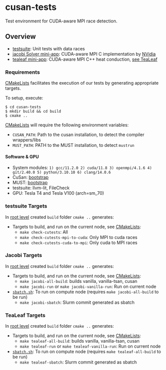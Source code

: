 # cusan-tests

Test environment for CUDA-aware MPI race detection.

## Overview

- [testsuite](testsuite/): Unit tests with data races
- [jacobi Solver mini-app](jacobi/): CUDA-aware MPI C implementation by [NVidia](https://github.com/NVIDIA-developer-blog/code-samples/tree/master/posts/cuda-aware-mpi-example/src)
- [tealeaf mini-app](tealeaf/): CUDA-aware MPI C++ heat conduction, [see TeaLeaf](https://github.com/UoB-HPC/TeaLeaf)

### Requirements

[CMakeLists](CMakeLists.txt) facilitates the execution of our tests by generating appropriate targets.

To setup, execute:

```shell
$ cd cusan-tests
$ mkdir build && cd build
$ cmake ..
```

[CMakeLists](CMakeLists.txt) will require the following environment variables:
- `CUSAN_PATH`: Path to the cusan installation, to detect the compiler wrappers/libs
- `MUST_PATH`: PATH to the MUST installation, to detect `mustrun`

#### Software & GPU
- System modules: `1) gcc/11.2.0 2) cuda/11.8 3) openmpi/4.1.6 4) git/2.40.0 5) python/3.10.10 6) clang/14.0.6`
- CuSan: [bootstrap](support/cusan-bootstrap.sh)
- MUST: [bootstrap](support/must-bootstrap.sh)
- testsuite: llvm-lit, FileCheck
- GPU: Tesla T4 and Tesla V100 (arch=sm_70)

### testsuite Targets

In [root level](./) created `build` folder `cmake ..` generates:
- Targets to build, and run on the current node, see [CMakeLists](testsuite/CMakeLists.txt): 
    - `make check-cutests`: All
    - `make check-cutests-mpi-to-cuda`: Only MPI to cuda races
    - `make check-cutests-cuda-to-mpi`: Only cuda to MPI races

### Jacobi Targets

In [root level](./) created `build` folder `cmake ..` generates:
- Targets to build, and run on the current node, see [CMakeLists](jacobi/scripts/CMakeLists.txt): 
    - `make jacobi-all-build`: builds vanilla, vanilla-tsan, cusan
    - `make jacobi-run` or `make jacobi-vanilla-run`: Run on current node
- [`sbatch.sh`](jacobi/scripts/sbatch.sh.in): To run on compute node (requires `make jacobi-all-build` to be run)
    - `make jacobi-sbatch`: Slurm commit generated as sbatch

### TeaLeaf Targets

In [root level](./) created `build` folder `cmake ..` generates:
- Targets to build, and run on the current node, see [CMakeLists](tealeaf/scripts/CMakeLists.txt): 
    - `make tealeaf-all-build`: builds vanilla, vanilla-tsan, cusan
    - `make tealeaf-run` or `make tealeaf-vanilla-run`: Run on current node
- [`sbatch.sh`](tealeaf/scripts/sbatch.sh.in): To run on compute node (requires `make tealeaf-all-build` to be run)
    - `make tealeaf-sbatch`: Slurm commit generated as sbatch
